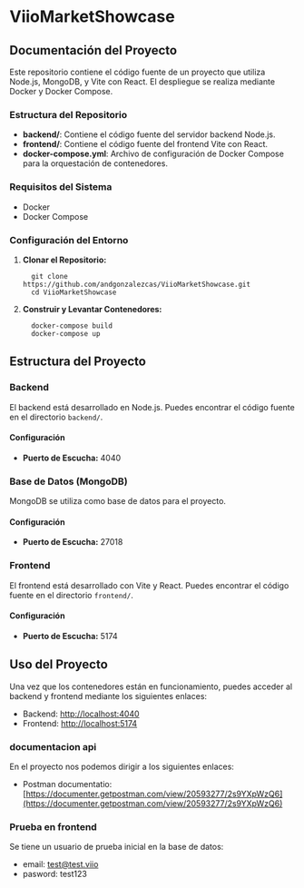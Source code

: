 # ViioMarketShowcase

## Documentación del Proyecto

Este repositorio contiene el código fuente de un proyecto que utiliza Node.js, MongoDB, y Vite con React. El despliegue se realiza mediante Docker y Docker Compose.

### Estructura del Repositorio

- **backend/**: Contiene el código fuente del servidor backend Node.js.
- **frontend/**: Contiene el código fuente del frontend Vite con React.
- **docker-compose.yml**: Archivo de configuración de Docker Compose para la orquestación de contenedores.

### Requisitos del Sistema

- Docker
- Docker Compose

### Configuración del Entorno

1. **Clonar el Repositorio:**
    ```
      git clone https://github.com/andgonzalezcas/ViioMarketShowcase.git
      cd ViioMarketShowcase
    ```

2. **Construir y Levantar Contenedores:**
    ```
      docker-compose build
      docker-compose up
    ```
  
## Estructura del Proyecto

### Backend

El backend está desarrollado en Node.js. Puedes encontrar el código fuente en el directorio `backend/`.

#### Configuración

- **Puerto de Escucha:** 4040

### Base de Datos (MongoDB)

MongoDB se utiliza como base de datos para el proyecto.

#### Configuración

- **Puerto de Escucha:** 27018

### Frontend

El frontend está desarrollado con Vite y React. Puedes encontrar el código fuente en el directorio `frontend/`.

#### Configuración

- **Puerto de Escucha:** 5174

## Uso del Proyecto

Una vez que los contenedores están en funcionamiento, puedes acceder al backend y frontend mediante los siguientes enlaces:

- Backend: [http://localhost:4040](http://localhost:4040)
- Frontend: [http://localhost:5174](http://localhost:5174)

### documentacion api

En el proyecto nos podemos dirigir a los siguientes enlaces:
- Postman documentatio: [https://documenter.getpostman.com/view/20593277/2s9YXpWzQ6](https://documenter.getpostman.com/view/20593277/2s9YXpWzQ6)

### Prueba en frontend

Se tiene un usuario de prueba inicial en la base de datos:
- email: test@test.viio
- pasword: test123
